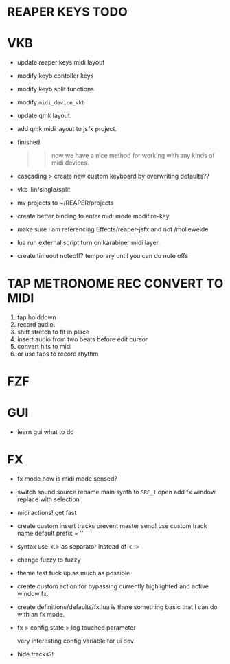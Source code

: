 # REAPER KEYS TODO

# VKB

- update reaper keys midi layout
- modify keyb contoller keys
- modify keyb split functions
- modify `midi_device_vkb`
- update qmk layout.
- add qmk midi layout to jsfx project.
- finished
    >> now we have a nice method for working with any
    >> kinds of midi devices.
- cascading > create new custom keyboard by overwriting defaults??


- vkb_lin/single/split

- mv projects to ~/REAPER/projects

- create better binding to enter midi mode
    modifire-key

- make sure i am referencing Effects/reaper-jsfx
        and not /molleweide

- lua run external script turn on karabiner midi layer.

- create timeout noteoff?
    temporary until you can do note offs

# TAP METRONOME REC CONVERT TO MIDI

1. tap holddown
2. record audio.
3. shift stretch to fit in place
3. insert audio from two beats before edit cursor
4. convert hits to midi
5. or use taps to record rhythm


# FZF

# GUI

- learn gui
    what to do

# FX

- fx mode
    how is midi mode sensed?

- switch sound source
    rename main synth to `SRC_1`
    open add fx window
    replace with selection

- midi actions!
    get fast

- create custom insert tracks
    prevent master send!
    use custom track name
    default prefix = ''

- syntax use <.> as separator instead of <::>

- change fuzzy to fuzzy

* theme
    test
    fuck up as much as possible

* create custom action for bypassing currently highlighted and active window fx.

* create definitions/defaults/fx.lua
    is there something basic that I can do with an fx mode.

* fx > config state > log touched parameter

    very interesting config variable for ui dev

* hide tracks?!
